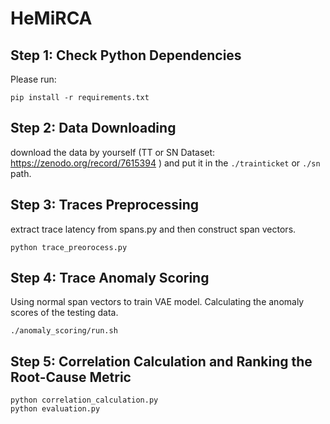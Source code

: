 # HeMiRCA

## Step 1: Check Python Dependencies
Please run:
```shell
pip install -r requirements.txt
```

## Step 2: Data Downloading 
download the data by yourself (TT or SN Dataset: https://zenodo.org/record/7615394 ) and put it in the ```./trainticket```  or ```./sn``` path. 

## Step 3: Traces Preprocessing
extract trace latency from spans.py and then construct span vectors.
```shell
python trace_preorocess.py
```

## Step 4: Trace Anomaly Scoring
Using normal span vectors to train VAE model. Calculating the anomaly scores of the testing data.
```shell
./anomaly_scoring/run.sh
```

## Step 5: Correlation Calculation and Ranking the Root-Cause Metric
```shell
python correlation_calculation.py
python evaluation.py
```